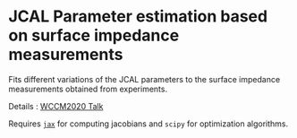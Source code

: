 # JCAL Parameter estimation based on surface impedance measurements

Fits different variations of the JCAL parameters to the surface impedance 
measurements obtained from experiments.

Details : [WCCM2020 Talk](resources/202101_WCCM2020.pdf)

Requires [`jax`](https://github.com/google/jax) for computing jacobians and `scipy` for optimization algorithms. 